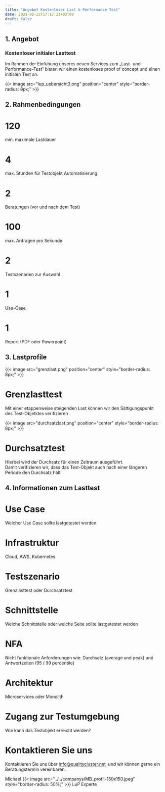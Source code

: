 ```yaml
---
title: "Angebot Kostenloser Last & Performance Test"
date: 2021-05-22T17:17:23+02:00
draft: false
---
```


1\. Angebot
-----------

### Kostenloser initialer Lasttest

Im Rahmen der Einfühung unseres neuen Services zum „Last- und Performance-Test“ bieten wir einen kostenloses proof of concept und einen initialen Test an.

{{< image src="lup_uebersicht3.png" position="center" style="border-radius: 8px;" >}}


2\. Rahmenbedingungen
---------------------

**120**
=======

min. maximale Lastdauer

******4******
=============

max. Stunden für Testobjekt Automatisierung

******2******
=============

Beratungen (vor und nach dem Test)

**100**
=======

max. Anfragen pro Sekunde

**2**
=====

Testszenarien zur Auswahl

1
=

Use-Case  

1
=

Report (PDF oder Powerpoint)

3\. Lastprofile
---------------
{{< image src="grenzlast.png" position="center" style="border-radius: 8px;" >}}

Grenzlasttest
=============

Mit einer etappenweise steigenden Last können wir den Sättigungspunkt des Test-Objetktes verifizieren  
  
{{< image src="durchsatzlast.png" position="center" style="border-radius: 8px;" >}}

Durchsatztest
=============

Hierbei wird der Durchsatz für einen Zeitraum ausgeführt.  
Damit verifizieren wir, dass das Test-Objekt auch nach einer längeren Periode den Durchsatz hält

4\. Informationen zum Lasttest
------------------------------

**Use** Case
============

Welcher Use Case sollte lastgetestet werden  
  

Infrastruktur
=============

Cloud, AWS, Kubernetes  
  
  

Testszenario
============

Grenzlasttest oder Durchsatztest

Schnittstelle
=============

Welche Schnittstelle oder welche Seite sollte lastgetestet werden

NFA
===

Nicht funktionale Anforderungen wie: Durchsatz (average und peak) und Antwortzeiten (95 / 99 percentile)

Architektur
===========

Microservices oder Monolith  
  
  

Zugang zur Testumgebung
=======================

Wie kann das Testobjekt erreicht werden?

Kontaktieren Sie uns
====================

Kontaktieren Sie uns über [info@qualitycluster.net](mailto:info@qualitycluster.net?subject=Last%20und%20Performance%20Test)  und wir können gerne ein Beratungstermin vereinbaren.

Michael
{{< image src="../../companys/MB_profil-150x150.jpeg" style="border-radius: 50%;" >}}
LuP Experte